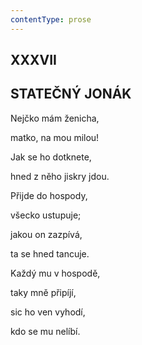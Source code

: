 ```yaml
---
contentType: prose
---
```


## XXXVII  

## STATEČNÝ JONÁK

Nejčko mám ženicha,  

matko, na mou milou!

Jak se ho dotknete,

hned z něho jiskry jdou.

  

Přijde do hospody,

všecko ustupuje;

jakou on zazpívá,

ta se hned tancuje.

  

Každý mu v hospodě,

taky mně připíjí,

sic ho ven vyhodí,

kdo se mu nelíbí.
